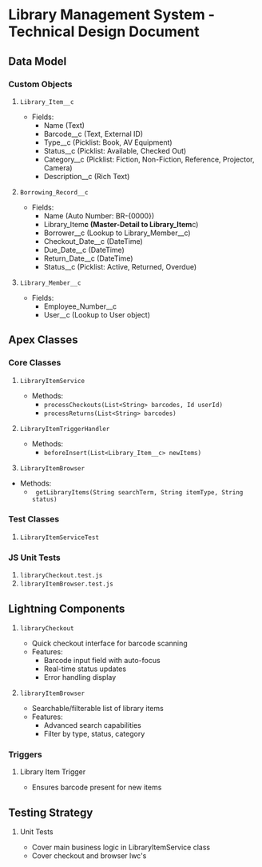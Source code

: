 # Library Management System - Technical Design Document

## Data Model

### Custom Objects

1. `Library_Item__c`

   - Fields:
     - Name (Text)
     - Barcode\_\_c (Text, External ID)
     - Type\_\_c (Picklist: Book, AV Equipment)
     - Status\_\_c (Picklist: Available, Checked Out)
     - Category\_\_c (Picklist: Fiction, Non-Fiction, Reference, Projector, Camera)
     - Description\_\_c (Rich Text)

2. `Borrowing_Record__c`

   - Fields:
     - Name (Auto Number: BR-{0000})
     - Library_Item**c (Master-Detail to Library_Item**c)
     - Borrower\_\_c (Lookup to Library_Member\_\_c)
     - Checkout_Date\_\_c (DateTime)
     - Due_Date\_\_c (DateTime)
     - Return_Date\_\_c (DateTime)
     - Status\_\_c (Picklist: Active, Returned, Overdue)

3. `Library_Member__c`
   - Fields:
     - Employee_Number\_\_c
     - User\_\_c (Lookup to User object)

## Apex Classes

### Core Classes

1. `LibraryItemService`

   - Methods:
     - `processCheckouts(List<String> barcodes, Id userId)`
     - `processReturns(List<String> barcodes)`

2. `LibraryItemTriggerHandler`

   - Methods:
     - `beforeInsert(List<Library_Item__c> newItems)`

3. `LibraryItemBrowser`

- Methods:
  - ` getLibraryItems(String searchTerm, String itemType, String status)`

<!--
STUB to be implemented
### Batch Classes

1. `OverdueBorrowingsBatch`
   - Processes overdue items and sends reminders
   - Scheduled to run daily
-->

### Test Classes

1. `LibraryItemServiceTest`

### JS Unit Tests

1. `libraryCheckout.test.js`
2. `libraryItemBrowser.test.js`

## Lightning Components

1. `libraryCheckout`

   - Quick checkout interface for barcode scanning
   - Features:
     - Barcode input field with auto-focus
     - Real-time status updates
     - Error handling display

2. `libraryItemBrowser`

   - Searchable/filterable list of library items
   - Features:
     - Advanced search capabilities
     - Filter by type, status, category

<!-- STUB to be implemented
### Main Components

 1. `borrowerDashboard`
   - Personal dashboard for users
   - Features:
     - Currently borrowed items
     - Borrowing history
     - Overdue notifications -->

### Triggers

1. Library Item Trigger

   - Ensures barcode present for new items

<!-- STUB to be implemented

### Workflows

1. Overdue Item Notification
   - Sends email alerts for overdue items
   - Updates record status


## Reports & Dashboards

### Reports

1. Current Borrowings
2. Overdue Items
3. Popular Items
4. Frequent Borrowers
5. Item Availability


### Dashboard

1. Library Operations Dashboard
   - Current vs. Historical checkouts
   - Item type distribution
   - Overdue items tracking
   - Popular items chart -->

## Testing Strategy

1. Unit Tests

   - Cover main business logic in LibraryItemService class
   - Cover checkout and browser lwc's

<!-- ## Deployment Plan

1. Phase 1: Data Model

   - Custom objects
   - Fields
   - Relationships

2. Phase 2: Backend Logic

   - Apex classes
   - Triggers
   - Test classes

3. Phase 3: Frontend
   - Lightning components
   - Page layouts
   - Reports and dashboards -->
